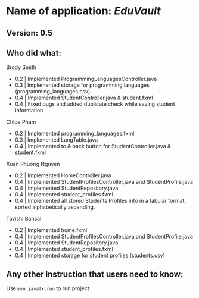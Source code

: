 # Name of application: *EduVault*

## Version: 0.5

## Who did what:

Brody Smith
- 0.2 | Implemented ProgrammingLanguagesController.java
- 0.3 | Implemented storage for programming languages (programming_languages.csv)
- 0.4 | Implemented StudentController.java & student.fxml
- 0.4 | Fixed bugs and added duplicate check while saving student information

Chloe Pham
- 0.2 | Implemented programming_languages.fxml
- 0.3 | Implemented LangTable.java
- 0.4 | Implemented to & back button for StudentController.java & student.fxml

Xuan Phuong Nguyen
- 0.2 | Implemented HomeController.java
- 0.4 | Implemented StudentProfilesController.java and StudentProfile.java
- 0.4 | Implemented StudentRepository.java
- 0.4 | Implemented student_profiles.fxml
- 0.4 | Implemented all stored Students Profiles info in a tabular format, sorted alphabetically ascending.

Tavishi Bansal
- 0.2 | Implemented home.fxml
- 0.4 | Implemented StudentProfilesController.java and StudentProfile.java
- 0.4 | Implemented StudentRepository.java
- 0.4 | Implemented student_profiles.fxml
- 0.4 | Implemented storage for student profiles (students.csv)

## Any other instruction that users need to know:

Use `mvn javafx:run` to run project
